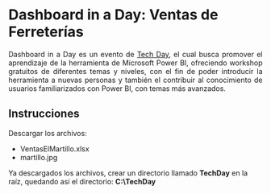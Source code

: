 # Dashboard in a Day: Ventas de Ferreterías

<p align ="justify">
Dashboard in a Day es un evento de <a href = "http://www.solutiondesign.tech/tech-day/" >Tech Day</a>, el cual busca promover el aprendizaje de la herramienta de Microsoft Power BI, ofreciendo workshop gratuitos de diferentes temas y niveles, con el fin de poder introducir la herramienta a nuevas personas y también el contribuir al conocimiento de usuarios familiarizados con Power BI, con temas más avanzados.
</p>

## Instrucciones

Descargar los archivos:
* VentasElMartillo.xlsx
* martillo.jpg

Ya descargados los archivos, crear un directorio llamado **TechDay** en la raíz, quedando así el directorio: **C:\TechDay**

